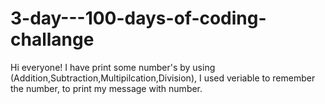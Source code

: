 # 3-day---100-days-of-coding-challange
Hi everyone!
I have print some number's by using (Addition,Subtraction,Multipilcation,Division),
I used veriable to remember the number, to print my message with number. 
